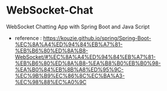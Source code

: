 # WebSocket-Chat
WebSocket Chatting App with Spring Boot and Java Script
  - reference : https://kouzie.github.io/spring/Spring-Boot-%EC%8A%A4%ED%94%84%EB%A7%81-%EB%B6%80%ED%8A%B8-WebSocket/#%EC%8A%A4%ED%94%84%EB%A7%81-%EB%B6%80%ED%8A%B8-%EA%B8%B0%EB%B0%98-%EA%B0%84%EB%8B%A8%ED%95%9C-%EC%9B%B9%EC%86%8C%EC%BA%A3-%EC%98%88%EC%A0%9C


